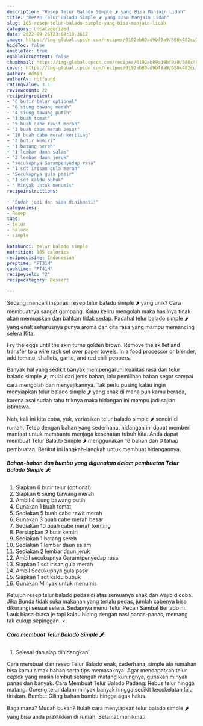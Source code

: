 ```yaml
---
description: "Resep Telur Balado Simple 🌶 yang Bisa Manjain Lidah"
title: "Resep Telur Balado Simple 🌶 yang Bisa Manjain Lidah"
slug: 165-resep-telur-balado-simple-yang-bisa-manjain-lidah
category: Uncategorized
date: 2022-09-26T23:08:10.361Z
image: https://img-global.cpcdn.com/recipes/0192eb89ad9bf9a9/680x482cq70/telur-balado-simple-foto-resep-utama.jpg
hideToc: false
enableToc: true
enableTocContent: false
thumbnail: https://img-global.cpcdn.com/recipes/0192eb89ad9bf9a9/680x482cq70/telur-balado-simple-foto-resep-utama.jpg
cover: https://img-global.cpcdn.com/recipes/0192eb89ad9bf9a9/680x482cq70/telur-balado-simple-foto-resep-utama.jpg
author: Admin
authorAv: notfound
ratingvalue: 3.1
reviewcount: 22
recipeingredient:
- "6 butir telur optional"
- "6 siung bawang merah"
- "4 siung bawang putih"
- "1 buah tomat"
- "5 buah cabe rawit merah"
- "3 buah cabe merah besar"
- "10 buah cabe merah keriting"
- "2 butir kemiri"
- "1 batang sereh"
- "1 lembar daun salam"
- "2 lembar daun jeruk"
- "secukupnya Garampenyedap rasa"
- "1 sdt irisan gula merah"
- "Secukupnya gula pasir"
- "1 sdt kaldu bubuk"
- " Minyak untuk menumis"
recipeinstructions:

- "Sudah jadi dan siap dinikmati!"
categories:
- Resep
tags:
- telur
- balado
- simple

katakunci: telur balado simple 
nutrition: 165 calories
recipecuisine: Indonesian
preptime: "PT31M"
cooktime: "PT41M"
recipeyield: "2"
recipecategory: Dessert

---
```





Sedang mencari inspirasi resep telur balado simple 🌶 yang unik? Cara membuatnya sangat gampang. Kalau keliru mengolah maka hasilnya tidak akan memuaskan dan bahkan tidak sedap. Padahal telur balado simple 🌶 yang enak seharusnya punya aroma dan cita rasa yang mampu memancing selera Kita.





Fry the eggs until the skin turns golden brown. Remove the skillet and transfer to a wire rack set over paper towels. In a food processor or blender, add tomato, shallots, garlic, and red chili peppers.

Banyak hal yang sedikit banyak mempengaruhi kualitas rasa dari telur balado simple 🌶, mulai dari jenis bahan, lalu pemilihan bahan segar sampai cara mengolah dan menyajikannya. Tak perlu pusing kalau ingin menyiapkan telur balado simple 🌶 yang enak di mana pun kamu berada, karena asal sudah tahu triknya maka hidangan ini mampu jadi sajian istimewa.






Nah, kali ini kita coba, yuk, variasikan telur balado simple 🌶 sendiri di rumah. Tetap dengan bahan yang sederhana, hidangan ini dapat memberi manfaat untuk membantu menjaga kesehatan tubuh kita. Anda dapat membuat Telur Balado Simple 🌶 menggunakan 16 bahan dan 0 tahap pembuatan. Berikut ini langkah-langkah untuk membuat hidangannya.

<!--inarticleads1-->

##### Bahan-bahan dan bumbu yang digunakan dalam pembuatan Telur Balado Simple 🌶:

1. Siapkan 6 butir telur (optional)
1. Siapkan 6 siung bawang merah
1. Ambil 4 siung bawang putih
1. Gunakan 1 buah tomat
1. Sediakan 5 buah cabe rawit merah
1. Gunakan 3 buah cabe merah besar
1. Sediakan 10 buah cabe merah keriting
1. Persiapkan 2 butir kemiri
1. Sediakan 1 batang sereh
1. Sediakan 1 lembar daun salam
1. Sediakan 2 lembar daun jeruk
1. Ambil secukupnya Garam/penyedap rasa
1. Siapkan 1 sdt irisan gula merah
1. Ambil Secukupnya gula pasir
1. Siapkan 1 sdt kaldu bubuk
1. Gunakan  Minyak untuk menumis


Ketujuh resep telur balado pedas di atas semuanya enak dan wajib dicoba. Jika Bunda tidak suka makanan yang terlalu pedas, jumlah cabenya bisa dikurangi sesuai selera. Sedapnya menu Telur Pecah Sambal Berlado ni. Lauk biasa-biasa je tapi kalau hiding dengan nasi panas-panas, memang tak cukup sepinggan. ×. 

<!--inarticleads2-->

##### Cara membuat Telur Balado Simple 🌶:


1. Selesai dan siap dihidangkan!

Cara membuat dan resep Telur Balado enak, sederhana, simple ala rumahan bisa kamu simak bahan serta tips memasaknya. Agar mendapatkan telur ceplok yang masih lembut setengah matang kuningnya, gunakan minyak panas dan banyak. Cara Membuat Telur Balado Padang: Rebus telur hingga matang. Goreng telur dalam minyak banyak hingga sedikit kecokelatan lalu tiriskan. Bumbu: Giling bahan bumbu hingga agak halus. 

Bagaimana? Mudah bukan? Itulah cara menyiapkan telur balado simple 🌶 yang bisa anda praktikkan di rumah. Selamat menikmati

